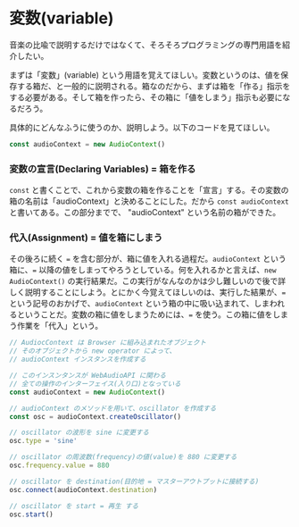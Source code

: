 # 変数\(variable\)

音楽の比喩で説明するだけではなくて、そろそろプログラミングの専門用語を紹介したい。

まずは「変数」\(variable\) という用語を覚えてほしい。変数というのは、値を保存する箱だ、と一般的に説明される。箱なのだから、まずは箱を「作る」指示をする必要がある。そして箱を作ったら、その箱に「値をしまう」指示も必要になるだろう。

具体的にどんなふうに使うのか、説明しよう。以下のコードを見てほしい。

```javascript
const audioContext = new AudioContext()
```

### 変数の宣言\(Declaring Variables\) = 箱を作る

`const` と書くことで、これから変数の箱を作ることを「宣言」する。その変数の箱の名前は「audioContext」と決めることにした。だから `const audioContext` と書いてある。この部分までで、 "audioContext" という名前の箱ができた。

### 代入\(Assignment\) = 値を箱にしまう

その後ろに続く `=` を含む部分が、箱に値を入れる過程だ。`audioContext` という箱に、`=` 以降の値をしまってやろうとしている。何を入れるかと言えば、`new AudioContext()` の実行結果だ。この実行がなんなのかは少し難しいので後で詳しく説明することにしよう。とにかく今覚えてほしいのは、実行した結果が、`=` という記号のおかげで、`audioContext` という箱の中に吸い込まれて、しまわれるということだ。変数の箱に値をしまうためには、`=` を使う。この箱に値をしまう作業を「代入」という。

```javascript
// AudiocContext は Browser に組み込まれたオブジェクト
// そのオブジェクトから new operator によって、
// audioContext インスタンスを作成する

// このインスンタンスが WebAudioAPI に関わる
// 全ての操作のインターフェイス(入り口)となっている
const audioContext = new AudioContext()

// audioContext のメソッドを用いて、oscillator を作成する
const osc = audioContext.createOscillator()

// oscillator の波形を sine に変更する
osc.type = 'sine'

// oscillator の周波数(frequency)の値(value)を 880 に変更する
osc.frequency.value = 880

// oscillator を destination(目的地 = マスターアウトプットに接続する)
osc.connect(audioContext.destination)

// oscillator を start = 再生 する
osc.start()
```

